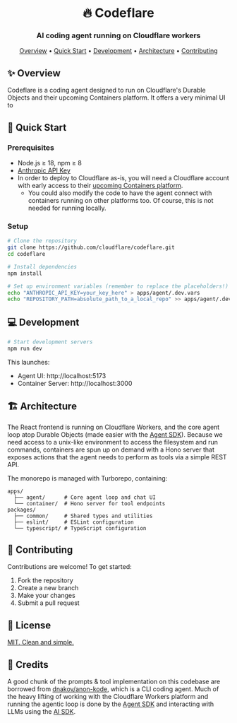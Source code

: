 <div align="center">
  <h1>🔥 Codeflare</h1>
  <h3><strong>AI coding agent running on Cloudflare workers</strong></h3>
</div>

<div align="center">
  <a href="#overview">Overview</a> •
  <a href="#quick-start">Quick Start</a> •
  <a href="#development">Development</a> •
  <a href="#architecture">Architecture</a> •
  <a href="#contributing">Contributing</a>
</div>

## ✨ Overview

Codeflare is a coding agent designed to run on Cloudflare's Durable Objects and their upcoming Containers platform. It offers a very minimal UI to

## 🚀 Quick Start

### Prerequisites

- Node.js ≥ 18, npm ≥ 8
- [Anthropic API Key](https://console.anthropic.com/)
- In order to deploy to Cloudflare as-is, you will need a Cloudflare account with early access to their [upcoming Containers platform](https://blog.cloudflare.com/cloudflare-containers-coming-2025/).
    - You could also modify the code to have the agent connect with containers running on other platforms too. Of course, this is not needed for running locally.

### Setup

```bash
# Clone the repository
git clone https://github.com/cloudflare/codeflare.git
cd codeflare

# Install dependencies
npm install

# Set up environment variables (remember to replace the placeholders!)
echo "ANTHROPIC_API_KEY=your_key_here" > apps/agent/.dev.vars
echo "REPOSITORY_PATH=absolute_path_to_a_local_repo" >> apps/agent/.dev.vars
```

## 💻 Development

```bash
# Start development servers
npm run dev
```

This launches:

- Agent UI: http://localhost:5173
- Container Server: http://localhost:3000

## 🏗️ Architecture

The React frontend is running on Cloudflare Workers, and the core agent loop atop Durable Objects (made easier with the [Agent SDK](https://github.com/cloudflare/agents)). Because we need access to a unix-like environment to access the filesystem and run commands, containers are spun up on demand with a Hono server that exposes actions that the agent needs to perform as tools via a simple REST API.

The monorepo is managed with Turborepo, containing:

```
apps/
  ├── agent/      # Core agent loop and chat UI
  └── container/  # Hono server for tool endpoints
packages/
  ├── common/     # Shared types and utilities
  ├── eslint/     # ESLint configuration
  └── typescript/ # TypeScript configuration
```

## 🌟 Contributing

Contributions are welcome! To get started:

1. Fork the repository
2. Create a new branch
3. Make your changes
4. Submit a pull request

## 📄 License

[MIT. Clean and simple.](LICENSE)

## 🙌 Credits

A good chunk of the prompts & tool implementation on this codebase are borrowed from [dnakov/anon-kode](https://github.com/dnakov/anon-kode), which is a CLI coding agent. Much of the heavy lifting of working with the Cloudflare Workers platform and running the agentic loop is done by the [Agent SDK](https://github.com/cloudflare/agents) and interacting with LLMs using the [AI SDK](https://github.com/vercel/ai).
